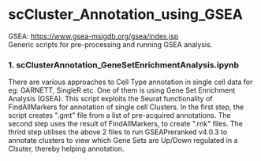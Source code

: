 # scCluster_Annotation_using_GSEA
GSEA: https://www.gsea-msigdb.org/gsea/index.jsp
<br/>Generic scripts for pre-processing and running GSEA analysis.

### 1. scClusterAnnotation_GeneSetEnrichmentAnalysis.ipynb
There are various approaches to Cell Type annotation in single cell data for eg: GARNETT, SingleR etc. One of them is using Gene Set Enrichment Analysis (GSEA). This script exploits the Seurat functionality of FindAllMarkers for annotation of single cell Clusters. In the first step, the script creates ".gmt" file from a list of pre-acquired annotations. The second step uses the result of FindAllMarkers, to create ".rnk" files. The thrird step utilises the above 2 files to run GSEAPreranked v4.0.3 to annotate clusters to view which Gene Sets are Up/Down regulated in a Clsuter, thereby helping annotation. 


